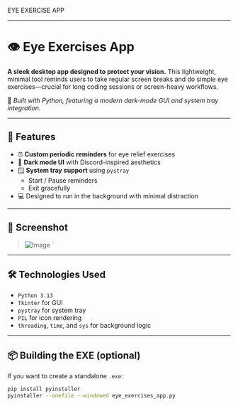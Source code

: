 
EYE EXERCISE APP
                                                                                 
---

# 👁️ Eye Exercises App

**A sleek desktop app designed to protect your vision.** This lightweight, minimal tool reminds users to take regular screen breaks and do simple eye exercises—crucial for long coding sessions or screen-heavy workflows.

🧠 _Built with Python, featuring a modern dark-mode GUI and system tray integration._

---

## 🚀 Features

- ⏰ **Custom periodic reminders** for eye relief exercises
- 🌙 **Dark mode UI** with Discord-inspired aesthetics
- 🪟 **System tray support** using `pystray`
  - Start / Pause reminders
  - Exit gracefully
- 💻 Designed to run in the background with minimal distraction

---

## 📸 Screenshot


>  ![Image](https://github.com/user-attachments/assets/5bbaf6d9-cd25-467a-a053-5dae34f63ff9)
`

---

## 🛠️ Technologies Used

- `Python 3.13`
- `Tkinter` for GUI
- `pystray` for system tray
- `PIL` for icon rendering
- `threading`, `time`, and `sys` for background logic

---

## 📦 Building the EXE (optional)

If you want to create a standalone `.exe`:

```bash
pip install pyinstaller
pyinstaller --onefile --windowed eye_exercises_app.py
